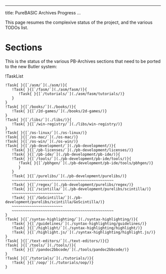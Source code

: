 
---
title: PureBASIC Archives Progress
...

This page resumes the complexive status of the project, and the various TODOs list.

# Sections  

This is the status of the various PB-Archives sections that need to be ported to the new Butler system:

!TaskList
~~~~~~~~~~~~~~~~~~~~~~~~~~~~~~~~~~~~~~~~~~~~~~~~~~~~~~~~~~~~~~~~~~~~~~~~~~~~~~~
!Task{ }{[`/asm/`](./asm/)}{
   !Task{ }{[`/fasm/`](./asm/fasm/)}{
      !Task{ }{[`/tutorials/`](./asm/fasm/tutorials/)}
   }
}
!Task{ }{[`/books/`](./books/)}{
   !Task{ }{[`/2d-games/`](./books/2d-games/)}
}
!Task{ }{[`/libs/`](./libs/)}{
   !Task{ }{[`/win-registry/`](./libs/win-registry/)}
}
!Task{ }{[`/os-linux/`](./os-linux/)}
!Task{ }{[`/os-mac/`](./os-mac/)}
!Task{ }{[`/os-win/`](./os-win/)}
!Task{ }{[`/pb-development/`](./pb-development/)}{
   !Task{ }{[`/pb-licenses/`](./pb-development/licenses/)}
   !Task{ }{[`/pb-ide/`](./pb-development/pb-ide/)}{
   !Task{ }{[`/tools/`](./pb-development/pb-ide/tools/)}{
      !Task{ }{[`/pbhgen/`](./pb-development/pb-ide/tools/pbhgen/)}
      }
   }
   !Task{ }{[`/purelibs/`](./pb-development/purelibs/)}
   ~~~~~~~~~~~~~~~~~~~~~~~~~~~~~~~~~~~~~~~~~~~~~~
   !Task{ }{[`/regex/`](./pb-development/purelibs/regex/)}
   !Task{ }{[`/scintilla/`](./pb-development/purelibs/scintilla/)}
   ~~~~~~~~~~~~~~~~~~~~~~~
   !Task{ }{[`/GoScintilla/`](./pb-development/purelibs/scintilla/GoScintilla/)}
   ~~~~~~~~~~~~~~~~~~~~~~~
   ~~~~~~~~~~~~~~~~~~~~~~~~~~~~~~~~~~~~~~~~~~~~~~
}
!Task{ }{[`/syntax-highlighting/`](./syntax-highlighting/)}{
   !Task{ }{[`/guidelines/`](./syntax-highlighting/guidelines/)}
   !Task{ }{[`/highlight/`](./syntax-highlighting/highlight/)}
   !Task{ }{[`/highlight.js/`](./syntax-highlighting/highlight.js/)}
}
!Task{ }{[`/text-editors/`](./text-editors/)}{}
!Task{ }{[`/tools/`](./tools/)}{
   !Task{ }{[`/pandoc2bbcode/`](./tools/pandoc2bbcode/)}
}
!Task{ }{[`/tutorials/`](./tutorials/)}{
   !Task{ }{[`/oop/`](./tutorials/oop/)}
}
~~~~~~~~~~~~~~~~~~~~~~~~~~~~~~~~~~~~~~~~~~~~~~~~~~~~~~~~~~~~~~~~~~~~~~~~~~~~~~~


